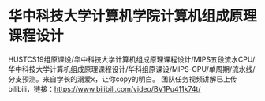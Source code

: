 # 华中科技大学计算机学院计算机组成原理课程设计
HUSTCS19组原课设/华中科技大学计算机组成原理课程设计/MIPS五段流水CPU/华中科技大学计算机组成原理课程设计/华科组原课设/MIPS-CPU/单周期/流水线/分支预测。来自学长的溺爱x，让你copy的明白。
团队任务视频讲解已上传bilibili，链接：https://www.bilibili.com/video/BV1Pu411k74t/
